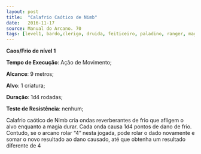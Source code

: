 ```yaml
---
layout: post
title:  "Calafrio Caótico de Nimb"
date:   2016-11-17
source: Manual do Arcano. 70
tags: [level1, bardo,clerigo, druida, feiticeiro, paladino, ranger, mago, caos, frio]
---
```


**Caos/Frio de nível 1**

**Tempo de Execução**: Ação de Movimento;

**Alcance**: 9 metros;

**Alvo**: 1 criatura;

**Duração**: 1d4 rodadas;

**Teste de Resistência**:  nenhum;

Calafrio caótico de Nimb cria ondas 
reverberantes de frio que afligem o alvo 
enquanto a magia durar. Cada onda causa 1d4 pontos de dano de frio. Contudo, 
se o arcano rolar “4” nesta jogada, pode 
rolar o dado novamente e somar o novo 
resultado ao dano causado, até que obtenha um resultado diferente de 4
